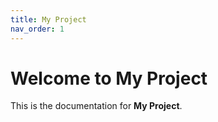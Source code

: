 ```yaml
---
title: My Project
nav_order: 1
---
```


# Welcome to My Project

This is the documentation for **My Project**.